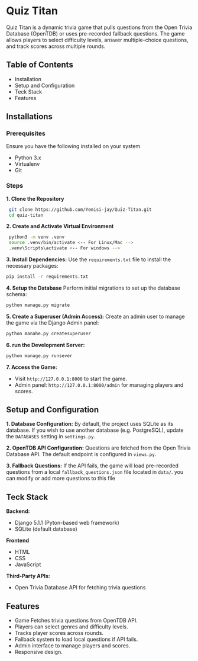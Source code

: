 # Quiz Titan
Quiz Titan is a dynamic trivia game that pulls questions from the Open Trivia
Database (OpenTDB) or uses pre-recorded fallback questions. The game allows
players to select difficulty levels, answer multiple-choice questions, and
track scores across multiple rounds.

## Table of Contents
+ Installation
+ Setup and Configuration
+ Teck Stack
+ Features

## Installations
### Prerequisites
Ensure you have the following installed on your system
+ Python 3.x
+ Virtualenv
+ Git

### Steps
**1. Clone the Repository**
 ```bash
  git clone https://github.com/Yemisi-jay/Quiz-Titan.git
  cd quiz-titan
  ```

**2. Create and Activate Virtual Environment**
 ```bash
  python3 -m venv .venv
  source .venv/bin/activate <-- For Linux/Mac -->
  .venv\Scripts\activate <-- For windows -->
 ```
**3. Install Dependencies:**
   Use the `requirements.txt` file to install the necessary packages:
 ```bash
 pip install -r requirements.txt
 ```
**4. Setup the Database**
    Perform initial migrations to set up the database schema:
 ```bash
 python manage.py migrate
 ```
**5. Create a Superuser (Admin Access):**
   Create an admin user to manage the game via the Django Admin panel:
 ```bash
 python manahe.py createsuperuser
 ```
**6. run the Development Server:**
 ```bash
 python manage.py runsever
 ```
**7. Access the Game:**
+ Visit `http://127.0.0.1:8000` to start the game.
+ Admin panel: `http://127.0.0.1:8000/admin` for managing players and scores.
    
## Setup and Configuration
**1. Database Configuration:** By default, the project uses SQLite as its
database. If you wish to use another database (e.g. PostgreSQL), update the
`DATABASES` setting in `settings.py`.

**2. OpenTDB API Configuration:** Questions are fetched from the Open Trivia
Database API. The default endpoint is configured in `views.py`.

**3. Fallback Questions:** If the API fails, the game will load pre-recorded
questions from a local `fallback_questions.json` file located in `data/`.
you can modify or add more questions to this file

## Teck Stack
**Backend:**
+ Django 5.1.1 (Pyton-based web framework)
+ SQLite (default database)

**Frontend**
+ HTML
+ CSS
+ JavaScript

**Third-Party APIs:**
+ Open Trivia Database API for fetching trivia questions

## Features
+ Game Fetches trivia questions from OpenTDB API.
+ Players can select genres and difficulty levels.
+ Tracks player scores across rounds.
+ Fallback system to load local questions if API fails.
+ Admin interface to manage players and scores.
+ Responsive design.



